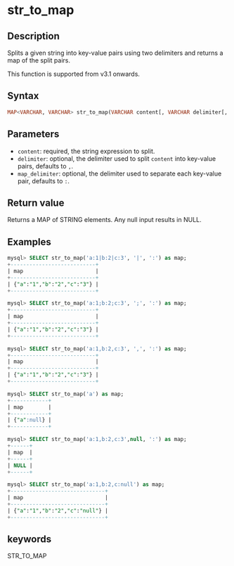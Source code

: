 # str_to_map

## Description

Splits a given string into key-value pairs using two delimiters and returns a map of the split pairs.

This function is supported from v3.1 onwards.

## Syntax

```Haskell
MAP<VARCHAR, VARCHAR> str_to_map(VARCHAR content[, VARCHAR delimiter[, VARCHAR map_delimiter]])
```

## Parameters

- `content`: required, the string expression to split.
- `delimiter`: optional, the delimiter used to split `content` into key-value pairs, defaults to `,`.
- `map_delimiter`: optional, the delimiter used to separate each key-value pair, defaults to `:`.

## Return value

Returns a MAP of STRING elements. Any null input results in NULL.

## Examples

```SQL
mysql> SELECT str_to_map('a:1|b:2|c:3', '|', ':') as map;
+---------------------------+
| map                       |
+---------------------------+
| {"a":"1","b":"2","c":"3"} |
+---------------------------+

mysql> SELECT str_to_map('a:1;b:2;c:3', ';', ':') as map;
+---------------------------+
| map                       |
+---------------------------+
| {"a":"1","b":"2","c":"3"} |
+---------------------------+

mysql> SELECT str_to_map('a:1,b:2,c:3', ',', ':') as map;
+---------------------------+
| map                       |
+---------------------------+
| {"a":"1","b":"2","c":"3"} |
+---------------------------+

mysql> SELECT str_to_map('a') as map;
+------------+
| map        |
+------------+
| {"a":null} |
+------------+

mysql> SELECT str_to_map('a:1,b:2,c:3',null, ':') as map;
+------+
| map  |
+------+
| NULL |
+------+

mysql> SELECT str_to_map('a:1,b:2,c:null') as map;
+------------------------------+
| map                          |
+------------------------------+
| {"a":"1","b":"2","c":"null"} |
+------------------------------+
```

## keywords

STR_TO_MAP

